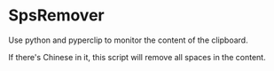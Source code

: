 # SpsRemover
Use python and pyperclip to monitor the content of the clipboard.

If there's Chinese in it, this script will remove all spaces in the content.
